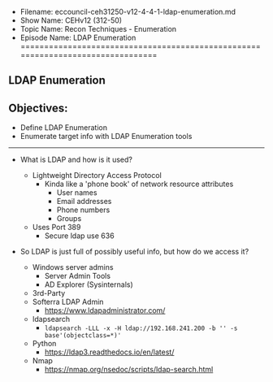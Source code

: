 - Filename: eccouncil-ceh31250-v12-4-4-1-ldap-enumeration.md
- Show Name: CEHv12 (312-50)
- Topic Name: Recon Techniques - Enumeration
- Episode Name: LDAP Enumeration
================================================================================


LDAP Enumeration
--------------------------------------------------------------------------------

Objectives:
--------------------------------------------------------------------------------
- Define LDAP Enumeration
- Enumerate target info with LDAP Enumeration tools
--------------------------------------------------------------------------------


+ What is LDAP and how is it used?
  - Lightweight Directory Access Protocol
    + Kinda like a 'phone book' of network resource attributes
      - User names
      - Email addresses
      - Phone numbers
      - Groups
  - Uses Port 389
    + Secure ldap use 636

+ So LDAP is just full of possibly useful info, but how do we access it?
  - Windows server admins
    + Server Admin Tools
    + AD Explorer (Sysinternals)
  -  3rd-Party
    + Softerra LDAP Admin
      - https://www.ldapadministrator.com/
    + ldapsearch
      - `ldapsearch -LLL -x -H ldap://192.168.241.200 -b '' -s base'(objectclass=*)'`
  - Python
    + https://ldap3.readthedocs.io/en/latest/
  - Nmap
    + https://nmap.org/nsedoc/scripts/ldap-search.html
